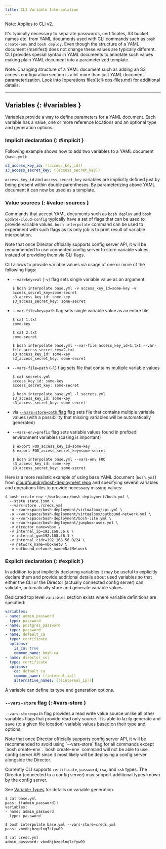 ```yaml
---
title: CLI Variable Interpolation
---
```


<p class="note">Note: Applies to CLI v2.</p>

It's typically necessary to separate passwords, certificates, S3 bucket names etc. from YAML documents used with CLI commands such as `bosh create-env` and `bosh deploy`. Even though the structure of a YAML document (manifest) does not change these values are typically different. CLI provides special syntax in YAML documents to annotate such values making plain YAML document into a parameterized template.

<p class="note">Note: Changing structure of a YAML document such as adding an S3 access configuration section is a bit more than just YAML document parameterization. Look into [operations files](cli-ops-files.md) for additional details.</p>

---
##  Variables {: #variables }

Variables provide a way to define parameters for a YAML document. Each variable has a value, one or more reference locations and an optional type and generation options.

### Implicit declaration {: #implicit }

Following example shows how to add two variables to a YAML document (`base.yml`):

```yaml
s3_access_key_id: ((access_key_id))
s3_access_secret_key: ((access_secret_key))
```

`access_key_id` and `access_secret_key` variables are implicitly defined just by being present within double parentheses. By parameterizing above YAML document it can now be used as a template.

### Value sources {: #value-sources }

Commands that accept YAML documents such as `bosh deploy` and `bosh update-cloud-config` typically have a set of flags that can be used to provide variable values. `bosh interpolate` command can be used to experiment with such flags as its only job is to print result of variable interpolation.

<p class="note">Note that once Director officially supports config server API, it will be recommended to use connected config server to store variable values instead of providing them via CLI flags.</p>

CLI allows to provide variable values via usage of one or more of the following flags:

- `--var=key=val` (`-v`) flag sets single variable value as an argument

    ```shell
    $ bosh interpolate base.yml -v access_key_id=some-key -v access_secret_key=some-secret
    s3_access_key_id: some-key
    s3_access_secret_key: some-secret
    ```

- `--var-file=key=path` flag sets single variable value as an entire file

    ```shell
    $ cat 1.txt
    some-key

    $ cat 2.txt
    some-secret

    $ bosh interpolate base.yml --var-file access_key_id=1.txt --var-file access_secret_key=2.txt
    s3_access_key_id: some-key
    s3_access_secret_key: some-secret
    ```

- `--vars-file=path` (`-l`) flag sets file that contains multiple variable values

    ```shell
    $ cat secrets.yml
    access_key_id: some-key
    access_secret_key: some-secret

    $ bosh interpolate base.yml -l secrets.yml
    s3_access_key_id: some-key
    s3_access_secret_key: some-secret
    ```

- via [`--vars-store=path` flag](#vars-store) flag sets file that contains multiple variable values (with a possibility that missing variables will be automatically generated)

- `--vars-env=prefix` flag sets variable values found in prefixed environment variables (casing is important)

    ```shell
    $ export FOO_access_key_id=some-key
    $ export FOO_access_secret_key=some-secret

    $ bosh interpolate base.yml --vars-env FOO
    s3_access_key_id: some-key
    s3_access_secret_key: some-secret
    ```

Here is a more realistic example of using base YAML document (`bosh.yml`) from [cloudfoundry/bosh-deployment repo](https://github.com/cloudfoundry/bosh-deployment) and specifying several variables and operations files to provide necessary missing values:

```shell
$ bosh create-env ~/workspace/bosh-deployment/bosh.yml \
  --state state.json \
  --vars-store ./creds.yml
  -o ~/workspace/bosh-deployment/virtualbox/cpi.yml \
  -o ~/workspace/bosh-deployment/virtualbox/outbound-network.yml \
  -o ~/workspace/bosh-deployment/bosh-lite.yml \
  -o ~/workspace/bosh-deployment/jumpbox-user.yml \
  -v director_name=vbox \
  -v internal_ip=192.168.56.6 \
  -v internal_gw=192.168.56.1 \
  -v internal_cidr=192.168.56.0/24 \
  -v network_name=vboxnet0 \
  -v outbound_network_name=NatNetwork
```

### Explicit declaration {: #explicit }

In addition to just implicitly declaring variables it may be useful to explicitly declare them and provide additional details about used variables so that either the CLI or the Director (actually connected config server) can validate, automatically store and generate variable values.

Dedicated top level `variables` section exists where variable definitions are specified:

```yaml
variables:
- name: admin_password
  type: password
- name: postgres_password
  type: password
- name: default_ca
  type: certificate
  options:
    is_ca: true
    common_name: bosh-ca
- name: director_ssl
  type: certificate
  options:
    ca: default_ca
    common_name: ((internal_ip))
    alternative_names: [((internal_ip))]
```

A variable can define its type and generation options.

### `--vars-store` flag {: #vars-store }

`--vars-store=path` flag provides a read write value source unlike all other variables flags that provide read only source. It is able to lazily generate and save (to a given file location) variable values based on their type and options.

<p class="note">Note that once Director officially supports config server API, it will be recommended to avoid using `--vars-store` flag for all commands except `bosh create-env`. `bosh create-env` command will not be able to use config server API since it most likely will be deploying a config server alongside the Director.</p>

Currently CLI supports `certificate`, `password`, `rsa`, and `ssh` types. The Director (connected to a config server) may support additional types known by the config server.

See [Variable Types](variable-types.md) for details on variable generation.

```shell
$ cat base.yml
pass: ((admin_password))
variables:
- name: admin_password
  type: password

$ bosh interpolate base.yml --vars-store=creds.yml
pass: vbvdhjbzqelnq7cfyw09

$ cat creds.yml
admin_password: vbvdhjbzqelnq7cfyw09
```
